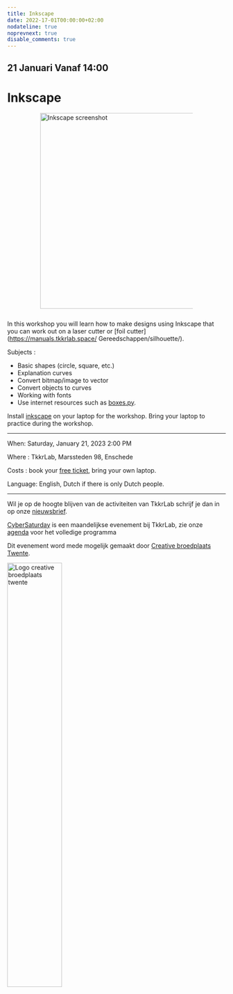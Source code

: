 ```yaml
---
title: Inkscape
date: 2022-17-01T00:00:00+02:00
nodateline: true
noprevnext: true
disable_comments: true
---
```


## 21 Januari Vanaf 14:00 ##

# Inkscape

<div style="margin: 0 15% 5%;">
<img src="/images/inkscape_tkkrlab_screen.png" width="450px"  alt="Inkscape screenshot">
</div>

In this workshop you will learn how to make designs using Inkscape that you can work out on a laser cutter or [foil cutter](https://manuals.tkkrlab.space/ Gereedschappen/silhouette/).

Subjects :

  * Basic shapes (circle, square, etc.)
  * Explanation curves
  * Convert bitmap/image to vector
  * Convert objects to curves
  * Working with fonts
  * Use internet resources such as [boxes.py](https://www.festi.info/boxes.py/index.html).

Install [inkscape](https://inkscape.org/) on your laptop for the workshop. Bring your laptop to practice during the workshop.

<hr>

When: Saturday, January 21, 2023 2:00 PM

Where : TkkrLab, Marssteden 98, Enschede

Costs : book your [free ticket](https://tickets.tkkrlab.space/TkkrLab/9g9hr/), bring your own laptop.

Language: English, Dutch if there is only Dutch people.
<hr>

Wil je op de hoogte blijven van de activiteiten van TkkrLab schrijf je dan in op onze [nieuwsbrief](http://eepurl.com/gLxrLD).


[CyberSaturday](/cybersaturdays/cybersaturday/) is een maandelijkse evenement bij TkkrLab, zie onze [agenda](/agenda/) voor het volledige programma

Dit evenement word mede mogelijk gemaakt door [Creative broedplaats Twente](http://www.creatievebroedplaatsentwente.nl/).

<img width=50% src="/images/Logo-Creatieve-Broedplaatsen-Twente.jpg"  alt="Logo creative broedplaats twente">


